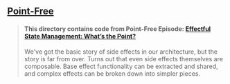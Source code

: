 ## [Point-Free](https://www.pointfree.co)

> #### This directory contains code from Point-Free Episode: [Effectful State Management: What’s the Point?](https://www.pointfree.co/episodes/ep79-effectful-state-management-unidirectional-effects)
>
> We've got the basic story of side effects in our architecture, but the story is far from over. Turns out that even side effects themselves are composable. Base effect functionality can be extracted and shared, and complex effects can be broken down into simpler pieces.
